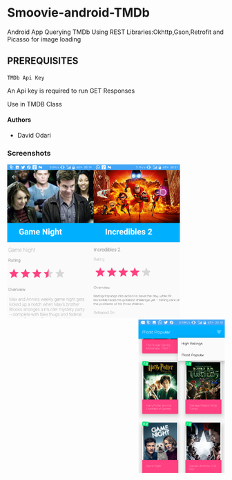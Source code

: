 # Smoovie-android-TMDb
Android App Querying TMDb Using REST Libraries:Okhttp,Gson,Retrofit and Picasso for image loading

## PREREQUISITES

```
TMDb Api Key
```

An Api key is required to run GET Responses

Use in TMDB Class

#### Authors

- David Odari


### Screenshots

<img src="https://github.com/Davidodari/Smoovie-android-TMDb/blob/master/Screenshot1.png" width="200"><img src="https://github.com/Davidodari/Smoovie-android-TMDb/blob/master/Screenshot_2.png" width="200"><img src="https://github.com/Davidodari/Smoovie-android-TMDb/blob/master/Screenshot_5.png" align="right" width="200">

